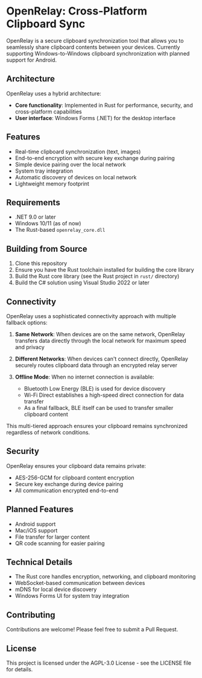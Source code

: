 ﻿# OpenRelay: Cross-Platform Clipboard Sync

OpenRelay is a secure clipboard synchronization tool that allows you to seamlessly share clipboard contents between your devices. Currently supporting Windows-to-Windows clipboard synchronization with planned support for Android.

## Architecture

OpenRelay uses a hybrid architecture:
- **Core functionality**: Implemented in Rust for performance, security, and cross-platform capabilities
- **User interface**: Windows Forms (.NET) for the desktop interface

## Features

- Real-time clipboard synchronization (text, images)
- End-to-end encryption with secure key exchange during pairing
- Simple device pairing over the local network
- System tray integration
- Automatic discovery of devices on local network
- Lightweight memory footprint

## Requirements

- .NET 9.0 or later
- Windows 10/11 (as of now)
- The Rust-based `openrelay_core.dll`

## Building from Source
1. Clone this repository
2. Ensure you have the Rust toolchain installed for building the core library
3. Build the Rust core library (see the Rust project in `rust/` directory)
4. Build the C# solution using Visual Studio 2022 or later

## Connectivity

OpenRelay uses a sophisticated connectivity approach with multiple fallback options:

1. **Same Network**: When devices are on the same network, OpenRelay transfers data directly through the local network for maximum speed and privacy
   
2. **Different Networks**: When devices can't connect directly, OpenRelay securely routes clipboard data through an encrypted relay server

3. **Offline Mode**: When no internet connection is available:
   - Bluetooth Low Energy (BLE) is used for device discovery
   - Wi-Fi Direct establishes a high-speed direct connection for data transfer
   - As a final fallback, BLE itself can be used to transfer smaller clipboard content

This multi-tiered approach ensures your clipboard remains synchronized regardless of network conditions.

## Security

OpenRelay ensures your clipboard data remains private:

- AES-256-GCM for clipboard content encryption
- Secure key exchange during device pairing
- All communication encrypted end-to-end

## Planned Features

- Android support
- Mac/iOS support
- File transfer for larger content
- QR code scanning for easier pairing

## Technical Details

- The Rust core handles encryption, networking, and clipboard monitoring
- WebSocket-based communication between devices
- mDNS for local device discovery
- Windows Forms UI for system tray integration

## Contributing

Contributions are welcome! Please feel free to submit a Pull Request.

## License

This project is licensed under the AGPL-3.0 License - see the LICENSE file for details.